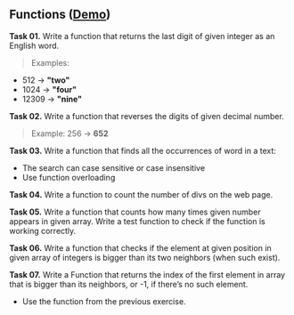 ## Functions ([Demo](https://cdn.rawgit.com/Termininja/TelerikAcademy/8ce035c8/JS/06.%20Functions/index.html))

**Task 01.** Write a function that returns the last digit of given integer as an English word.
>Examples:
* 512 → **"two"**
* 1024 → **"four"**
* 12309 → **"nine"**

**Task 02.** Write a function that reverses the digits of given decimal number.
>Example: 256 → **652**

**Task 03.** Write a function that finds all the occurrences of word in a text:
* The search can case sensitive or case insensitive
* Use function overloading

**Task 04.** Write a function to count the number of divs on the web page.

**Task 05.** Write a function that counts how many times given number appears in given array. Write a test function to check if the function is working correctly.

**Task 06.** Write a function that checks if the element at given position in given array of integers is bigger than its two neighbors (when such exist).

**Task 07.** Write a Function that returns the index of the first element in array that is bigger than its neighbors, or -1, if there’s no such element.
* Use the function from the previous exercise.